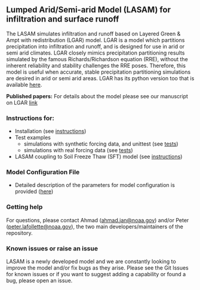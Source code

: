 ## Lumped Arid/Semi-arid Model (LASAM) for infiltration and surface runoff
The LASAM simulates infiltration and runoff based on Layered Green & Ampt with redistribution (LGAR) model. LGAR is a model which partitions precipitation into infiltration and runoff, and is designed for use in arid or semi arid climates. LGAR closely mimics precipitation partitioning results simulated by the famous Richards/Richardson equation (RRE), without the inherent reliability and stability challenges the RRE poses. Therefore, this model is useful when accurate, stable precipitation partitioning simulations are desired in arid or semi arid areas. LGAR has its python version too that is available [here](https://github.com/NOAA-OWP/LGAR-Py).

**Published papers:** For details about the model please see our manuscript on LGAR [link](https://agupubs.onlinelibrary.wiley.com/doi/full/10.1029/2022WR033742)

### Instructions for: 
  - Installation (see [instructions](https://github.com/NOAA-OWP/LGAR-C/blob/master/INSTALL.md))
  - Test examples
    - simulations with synthetic forcing data, and unittest (see [tests](https://github.com/NOAA-OWP/LGAR-C/blob/master/tests/README.md))
    - simulations with real forcing data (see [tests](https://github.com/NOAA-OWP/LGAR-C/blob/master/INSTALL.md))
  - LASAM coupling to Soil Freeze Thaw (SFT) model (see [instructions](https://github.com/NOAA-OWP/LGAR-C/blob/master/INSTALL.md))

### Model Configuration File
  - Detailed description of the parameters for model configuration is provided ([here](https://github.com/NOAA-OWP/LGAR-C/tree/master/configs/README.md))
  
### Getting help
For questions, please contact Ahmad (ahmad.jan@noaa.gov) and/or Peter (peter.lafollette@noaa.gov), the two main developers/maintainers of the repository.

### Known issues or raise an issue
LASAM is a newly developed model and we are constantly looking to improve the model and/or fix bugs as they arise. Please see the Git Issues for known issues or if you want to suggest adding a capability or found a bug, please open an issue.
